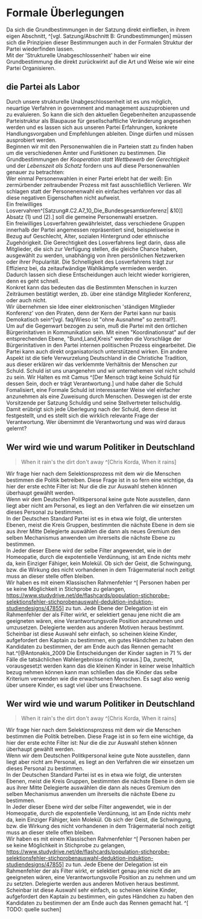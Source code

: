 # Formale Überlegungen

Da sich die Grundbestimmungen in der Satzung direkt einfließen, in ihrem eigen Abschnitt, ^[vgl. Satzung/Abschnitt B: Grundbestimmungen] müssen sich die Prinzipien dieser Bestimmungen auch in der Formalen Struktur der Partei wiederfinden lassen.  
Mit der 'Strukturelle Unabgeschlossenheit' haben wir eine Grundbestimmung die direkt zurückwirkt auf die Art und Weise wie wir eine Partei Organisieren.  


## die Partei als Labor

Durch unsere strukturelle Unabgeschlossenheit ist es uns möglich, neuartige Verfahren in government and management auszuprobieren und zu evaluieren. So kann die sich den aktuellen Gegebenheiten anzupassende Parteistruktur als Blaupause für gesellschaftliche Veränderung angesehen werden und es lassen sich aus unseren Partei Erfahrungen, konkrete Handlungsvorgaben und Empfehlungen ableiten. Dinge dürfen und müssen ausprobiert werden.  
Beginnen wir mit den Personenwahlen die in Parteien statt zu finden haben um die verschiedenen Ämter und Funktionen zu bestimmen. Die Grundbestimmungen der _Kooperation statt Wettbewerb_ der _Gerechtigkeit_ und der _Lebenszeit als Schatz_ fordern uns auf diese Personenwahlen genauer zu betrachten:  
Wer einmal Personenwahlen in einer Partei erlebt hat der weiß: Ein zermürbender zeitraubender Prozess mit fast ausschließlich Verlieren. Wir schlagen statt der Personenenwahl ein einfaches verfahren vor das all diese negativen Eigenschaften nicht aufweist.  
Ein freiwilliges Losvervahren^[Satzung#.C2.A7_10_Die_Bundesgesamtkonferenz| &10]] Absatz (1) und (2).] soll die gemeine Personenwahl ersetzen.  
Ein freiwilliges Losverfahren gewährleistet, dass verschiedene Gruppen innerhalb der Partei angemessen repräsentiert sind, beispielsweise in Bezug auf Geschlecht, Alter, sozialen Hintergrund oder ethnische Zugehörigkeit. Die Gerechtigkeit des Losverfahrens liegt darin, dass alle Mitglieder, die sich zur Verfügung stellen, die gleiche Chance haben, ausgewählt zu werden, unabhängig von ihren persönlichen Netzwerken oder ihrer Popularität. Die Schnelligkeit des Losverfahrens trägt zur Effizienz bei, da zeitaufwändige Wahlkämpfe vermieden werden.  
Dadurch lassen sich diese Entscheidungen auch leicht wieder korrigieren, denn es geht schnell.  
Konkret kann das bedeuten das die Bestimmten Menschen in kurzen Zeiträumen bestätigt werden, zb. über eine ständige Mitglieder Konferenz, oder auch nicht.  
Wir übernehmen sie Idee einer elektronischen 'ständigen Mitglieder Konferenz' von den Piraten, denn der Kern der Partei kann nur basis Demokatisch sein^[vgl. faq/Wieso ist "ohne Ausnahme" so zentral?].  
Um auf die Gegenwart bezogen zu sein, muß die Partei mit den örtlichen Bürgerinitativen in Kommunikation sein. Mit einen "Koordinationsrat" auf der entsprechenden Ebene, "Bund,Land,Kreis" werden die Vorschläge der Bürgerinitativen in den Partei internen politischen Prozess eingearbeitet. Die Partei kann auch direkt organisatorisch unterstützend wirken.
Ein andere Aspekt ist die tiefe Verwurzelung Deutschland in die Christiche Tradition, aus dieser erklären wir das verklemmte Verhältnis der Menschen zur Schuld. Schuld ist uns unangenehm und wir unternehemen viel nicht schuld zu sein. Wir Halten es mit Camus ^[Der Mensch trägt keine Schuld für dessen Sein, doch er trägt Verantwortung.] und habe daher die Schuld Fomalisiert, eine Formale Schuld ist interessanter Weise viel einfacher anzunehmen als eine Zuweisung durch Menschen. Deswegen ist der erste Vorsitzende per Satzung Schuldig und seine Stellvertreter teilschuldig. Damit erübrigt sich jede Überlegung nach der Schuld, denn diese ist festgestellt, und es stellt sich die wirklich relevante Frage der Verantwortung. Wer übernimmt die Verantwortung und was wird daraus gelernt?  


## Wer wird wie und warum Politiker in Deutschland

> When it rain's 
the dirt don't away ^[Chris Korda, When it rains]

Wir frage hier nach dem Selektionsprozess mit dem wir die Menschen bestimmen die Politik betreiben. Diese Frage ist in so fern eine wichtige, da hier der erste echte Filter ist: Nur die die zur Auswahl stehen können überhaupt gewählt werden.  
Wenn wir dem Deutschen Politkpersonal keine gute Note ausstellen, dann liegt aber nicht am Personal, es liegt an den Verfahren die wir einsetzen um dieses Personal zu bestimmen.  
In der Deutschen Standard Partei ist es in etwa wie folgt, die untersten Ebenen, meist die Kreis Gruppen, bestimmten die nächste Ebene in dem sie aus ihrer Mitte Delegierte auswählen die dann als neues Gremium den selben Mechanismus anwenden um ihrerseits die nächste Ebene zu bestimmen.  
In Jeder dieser Ebene wird der selbe Filter angewendet, wie in der Homeopatie, durch die expotentielle Verdünnung, ist am Ende nichts mehr da, kein Einziger Fähiger, kein Molekül. Ob sich der Geist, die Schwingung, bzw. die Wirkung des nicht vorhandenen in dem Trägermaterial noch zeitigt muss an dieser stelle offen bleiben.  
Wir haben es mit einem Klassischen Rahmenfehler ^[ Personen haben per se keine Möglichkeit in Stichprobe zu gelangen, https://www.studydrive.net/de/flashcards/population-stichprobe-selektionsfehler-stichprobenauswahl-deduktion-induktion-studiendesigns/47855] zu tun. Jede Ebene der Delegation ist ein Rahmenfehler der als Filter wirkt, er selektiert genau jene nicht die am geeigneten wären, eine Verantwortungsvolle Position anzunehmen und umzusetzen. Delegierte werden aus anderen Motiven heraus bestimmt.  
Scheinbar ist diese Auswahl sehr einfach, so scheinen kleine Kinder, aufgefordert den Kaptain zu bestimmen, ein gutes Händchen zu haben den Kandidaten zu bestimmen, der am Ende auch das Rennen gemacht hat.^[@Antonakis_2009 Die Entscheidungen der Kinder sagten in 71 % der Fälle die tatsächlichen Wahlergebnisse richtig voraus.] Da, zurecht, vorausgesetzt werden kann das die kleinen Kinder in keiner weise Inhaltlich bezug nehmen können kann man schließen das die Kinder das selbe Kriterium verwenden wie die erwachsenen Menschen. Es sagt also wenig über unsere Kinder, es sagt viel über uns Erwachsene.  



## Wer wird wie und warum Politiker in Deutschland

> When it rain's 
the dirt don't away ^[Chris Korda, When it rains]

Wir frage hier nach dem Selektionsprozess mit dem wir die Menschen bestimmen die Politik betreiben. Diese Frage ist in so fern eine wichtige, da hier der erste echte Filter ist: Nur die die zur Auswahl stehen können überhaupt gewählt werden.  
Wenn wir dem Deutschen Politkpersonal keine gute Note ausstellen, dann liegt aber nicht am Personal, es liegt an den Verfahren die wir einsetzen um dieses Personal zu bestimmen.  
In der Deutschen Standard Partei ist es in etwa wie folgt, die untersten Ebenen, meist die Kreis Gruppen, bestimmten die nächste Ebene in dem sie aus ihrer Mitte Delegierte auswählen die dann als neues Gremium den selben Mechanismus anwenden um ihrerseits die nächste Ebene zu bestimmen.  
In Jeder dieser Ebene wird der selbe Filter angewendet, wie in der Homeopatie, durch die expotentielle Verdünnung, ist am Ende nichts mehr da, kein Einziger Fähiger, kein Molekül. Ob sich der Geist, die Schwingung, bzw. die Wirkung des nicht vorhandenen in dem Trägermaterial noch zeitigt muss an dieser stelle offen bleiben.  
Wir haben es mit einem Klassischen Rahmenfehler ^[ Personen haben per se keine Möglichkeit in Stichprobe zu gelangen, https://www.studydrive.net/de/flashcards/population-stichprobe-selektionsfehler-stichprobenauswahl-deduktion-induktion-studiendesigns/47855] zu tun. Jede Ebene der Delegation ist ein Rahmenfehler der als Filter wirkt, er selektiert genau jene nicht die am geeigneten wären, eine Verantwortungsvolle Position an zu nehmen und um zu setzten. Delegierte werden aus anderen Motiven heraus bestimmt.  Scheinbar ist diese Auswahl sehr einfach, so scheinen kleine Kinder, aufgefordert den Kaptain zu bestimmen, ein gutes Händchen zu haben den Kandidaten zu bestimmen der am Ende auch das Rennen gemacht hat. ^[ TODO: quelle suchen]


